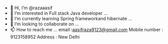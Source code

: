 - 👋 Hi, I’m @razaaasif
- 👀 I’m interested in Full stack Java developer ...
- 🌱 I’m currently learning Spring frameworkand hibernate ...
- 💞️ I’m looking to collaborate on ...
- 📫 How to reach me ...
email :aasifraza9123@gmail.com
Mobile number : 9123158952
Address : New Delhi

<!---
razaaasif/razaaasif is a ✨ special ✨ repository because its `README.md` (this file) appears on your GitHub profile.
You can click the Preview link to take a look at your changes.
--->


